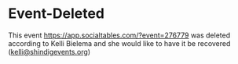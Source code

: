 Event-Deleted
=============

This event https://app.socialtables.com/?event=276779 was deleted according to Kelli Bielema and she would like to have it be recovered (kelli@shindigevents.org)
